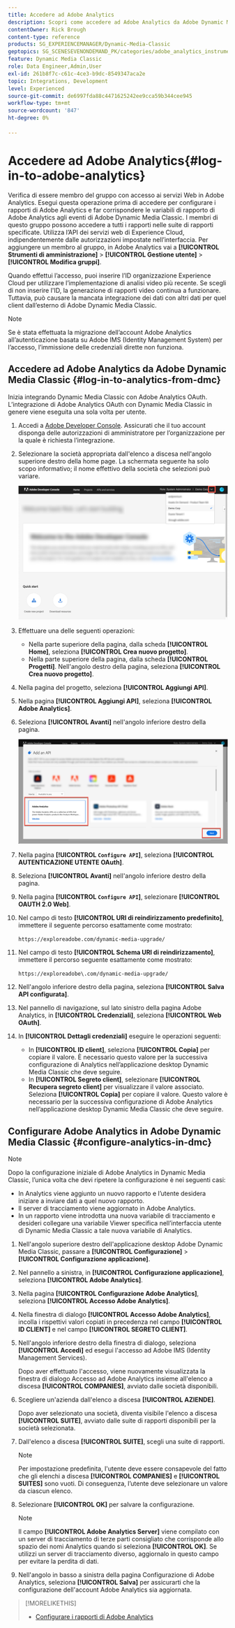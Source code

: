 ```yaml
---
title: Accedere ad Adobe Analytics
description: Scopri come accedere ad Adobe Analytics da Adobe Dynamic Media Classic.
contentOwner: Rick Brough
content-type: reference
products: SG_EXPERIENCEMANAGER/Dynamic-Media-Classic
geptopics: SG_SCENESEVENONDEMAND_PK/categories/adobe_analytics_instrumentation_kit
feature: Dynamic Media Classic
role: Data Engineer,Admin,User
exl-id: 261b8f7c-c61c-4ce3-b9dc-8549347aca2e
topic: Integrations, Development
level: Experienced
source-git-commit: de6997fda88c4471625242ee9cca59b344cee945
workflow-type: tm+mt
source-wordcount: '847'
ht-degree: 0%

---
```


# Accedere ad Adobe Analytics{#log-in-to-adobe-analytics}

Verifica di essere membro del gruppo con accesso ai servizi Web in Adobe Analytics. Esegui questa operazione prima di accedere per configurare i rapporti di Adobe Analytics e far corrispondere le variabili di rapporto di Adobe Analytics agli eventi di Adobe Dynamic Media Classic. I membri di questo gruppo possono accedere a tutti i rapporti nelle suite di rapporti specificate. Utilizza l’API dei servizi web di Experience Cloud, indipendentemente dalle autorizzazioni impostate nell’interfaccia. Per aggiungere un membro al gruppo, in Adobe Analytics vai a **[!UICONTROL Strumenti di amministrazione]** > **[!UICONTROL Gestione utente]** > **[!UICONTROL Modifica gruppi]**.

Quando effettui l’accesso, puoi inserire l’ID organizzazione Experience Cloud per utilizzare l’implementazione di analisi video più recente. Se scegli di non inserire l&#39;ID, la generazione di rapporti video continua a funzionare. Tuttavia, può causare la mancata integrazione dei dati con altri dati per quel client dall’esterno di Adobe Dynamic Media Classic.

>[!NOTE]
>
>Se è stata effettuata la migrazione dell’account Adobe Analytics all’autenticazione basata su Adobe IMS (Identity Management System) per l’accesso, l’immissione delle credenziali dirette non funziona.

## Accedere ad Adobe Analytics da Adobe Dynamic Media Classic {#log-in-to-analytics-from-dmc}

Inizia integrando Dynamic Media Classic con Adobe Analytics OAuth. L’integrazione di Adobe Analytics OAuth con Dynamic Media Classic in genere viene eseguita una sola volta per utente.

1. Accedi a [Adobe Developer Console](https://developer.adobe.com/console). Assicurati che il tuo account disponga delle autorizzazioni di amministratore per l’organizzazione per la quale è richiesta l’integrazione.
1. Selezionare la società appropriata dall&#39;elenco a discesa nell&#39;angolo superiore destro della home page. La schermata seguente ha solo scopo informativo; il nome effettivo della società che selezioni può variare.

   ![Crea un nuovo progetto](assets/analytics-oauth1.png)

1. Effettuare una delle seguenti operazioni:

   * Nella parte superiore della pagina, dalla scheda **[!UICONTROL Home]**, seleziona **[!UICONTROL Crea nuovo progetto]**.
   * Nella parte superiore della pagina, dalla scheda **[!UICONTROL Progetti]**. Nell&#39;angolo destro della pagina, seleziona **[!UICONTROL Crea nuovo progetto]**.

1. Nella pagina del progetto, seleziona **[!UICONTROL Aggiungi API]**.
1. Nella pagina **[!UICONTROL Aggiungi API]**, seleziona **[!UICONTROL Adobe Analytics]**.
1. Seleziona **[!UICONTROL Avanti]** nell&#39;angolo inferiore destro della pagina.

   ![Aggiungi un&#39;API](assets/analytics-oauth2.png)

1. Nella pagina **[!UICONTROL `Configure API`]**, seleziona **[!UICONTROL AUTENTICAZIONE UTENTE OAuth]**.
1. Seleziona **[!UICONTROL Avanti]** nell&#39;angolo inferiore destro della pagina.
1. Nella pagina **[!UICONTROL `Configure API`]**, selezionare **[!UICONTROL OAUTH 2.0 Web]**.
1. Nel campo di testo **[!UICONTROL URI di reindirizzamento predefinito]**, immettere il seguente percorso esattamente come mostrato:

   `https://exploreadobe.com/dynamic-media-upgrade/`

1. Nel campo di testo **[!UICONTROL Schema URI di reindirizzamento]**, immettere il percorso seguente esattamente come mostrato:

   `https://exploreadobe\.com/dynamic-media-upgrade/`

1. Nell&#39;angolo inferiore destro della pagina, seleziona **[!UICONTROL Salva API configurata]**.
1. Nel pannello di navigazione, sul lato sinistro della pagina Adobe Analytics, in **[!UICONTROL Credenziali]**, seleziona **[!UICONTROL Web OAuth]**.
1. In **[!UICONTROL Dettagli credenziali]** eseguire le operazioni seguenti:
   * In **[!UICONTROL ID client]**, seleziona **[!UICONTROL Copia]** per copiare il valore. È necessario questo valore per la successiva configurazione di Analytics nell’applicazione desktop Dynamic Media Classic che deve seguire.
   * In **[!UICONTROL Segreto client]**, selezionare **[!UICONTROL Recupera segreto client]** per visualizzare il valore associato. Seleziona **[!UICONTROL Copia]** per copiare il valore. Questo valore è necessario per la successiva configurazione di Adobe Analytics nell’applicazione desktop Dynamic Media Classic che deve seguire.

## Configurare Adobe Analytics in Adobe Dynamic Media Classic {#configure-analytics-in-dmc}

>[!NOTE]
>
>Dopo la configurazione iniziale di Adobe Analytics in Dynamic Media Classic, l’unica volta che devi ripetere la configurazione è nei seguenti casi:
>
>* In Analytics viene aggiunto un nuovo rapporto e l’utente desidera iniziare a inviare dati a quel nuovo rapporto.
>* Il server di tracciamento viene aggiornato in Adobe Analytics.
>* In un rapporto viene introdotta una nuova variabile di tracciamento e desideri collegare una variabile Viewer specifica nell’interfaccia utente di Dynamic Media Classic a tale nuova variabile di Analytics.
>

1. Nell&#39;angolo superiore destro dell&#39;applicazione desktop Adobe Dynamic Media Classic, passare a **[!UICONTROL Configurazione]** > **[!UICONTROL Configurazione applicazione]**.
1. Nel pannello a sinistra, in **[!UICONTROL Configurazione applicazione]**, seleziona **[!UICONTROL Adobe Analytics]**.
1. Nella pagina **[!UICONTROL Configurazione Adobe Analytics]**, seleziona **[!UICONTROL Accesso Adobe Analytics]**.
1. Nella finestra di dialogo **[!UICONTROL Accesso Adobe Analytics]**, incolla i rispettivi valori copiati in precedenza nel campo **[!UICONTROL ID CLIENT]** e nel campo **[!UICONTROL SEGRETO CLIENT]**.
1. Nell&#39;angolo inferiore destro della finestra di dialogo, seleziona **[!UICONTROL Accedi]** ed esegui l&#39;accesso ad Adobe IMS (Identity Management Services).

   Dopo aver effettuato l&#39;accesso, viene nuovamente visualizzata la finestra di dialogo Accesso ad Adobe Analytics insieme all&#39;elenco a discesa **[!UICONTROL COMPANIES]**, avviato dalle società disponibili.

1. Scegliere un&#39;azienda dall&#39;elenco a discesa **[!UICONTROL AZIENDE]**.

   Dopo aver selezionato una società, diventa visibile l&#39;elenco a discesa **[!UICONTROL SUITE]**, avviato dalle suite di rapporti disponibili per la società selezionata.

1. Dall&#39;elenco a discesa **[!UICONTROL SUITE]**, scegli una suite di rapporti.

   >[!NOTE]
   >
   >Per impostazione predefinita, l&#39;utente deve essere consapevole del fatto che gli elenchi a discesa **[!UICONTROL COMPANIES]** e **[!UICONTROL SUITES]** sono vuoti. Di conseguenza, l’utente deve selezionare un valore da ciascun elenco.

1. Selezionare **[!UICONTROL OK]** per salvare la configurazione.

   >[!NOTE]
   >
   >Il campo **[!UICONTROL Adobe Analytics Server]** viene compilato con un server di tracciamento di terze parti consigliato che corrisponde allo spazio dei nomi Analytics quando si seleziona **[!UICONTROL OK]**. Se utilizzi un server di tracciamento diverso, aggiornalo in questo campo per evitare la perdita di dati.

1. Nell&#39;angolo in basso a sinistra della pagina Configurazione di Adobe Analytics, seleziona **[!UICONTROL Salva]** per assicurarti che la configurazione dell&#39;account Adobe Analytics sia aggiornata.

>[!MORELIKETHIS]
>
>* [Configurare i rapporti di Adobe Analytics](configuring-analytics-reports.md#configuring_adobe_analytics_reports)
